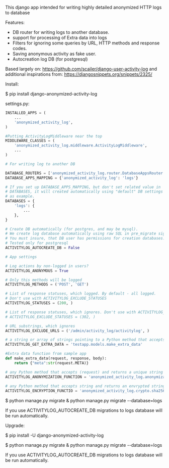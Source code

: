 This django app intended for writing highly detailed anonymized HTTP logs to database

Features:
- DB router for writing logs to another database.
- support for processing of Extra data into logs
- Filters for ignoring some queries by URL, HTTP methods and response codes.
- Saving anonymous activity as fake user.
- Autocreation log DB (for postgresql)

Based largely on: https://github.com/scailer/django-user-activity-log
and additional inspirations from: https://djangosnippets.org/snippets/2325/


Install:

$ pip install django-anonymized-activity-log

settings.py:


```python
INSTALLED_APPS = (
    ...
    'anonymized_activity_log',
)

#Putting ActivityLogMiddleware near the top
MIDDLEWARE_CLASSES = (
    'anonymized_activity_log.middleware.ActivityLogMiddleware',
    ...
)

# For writing log to another DB

DATABASE_ROUTERS = ['anonymized_activity_log.router.DatabaseAppsRouter']
DATABASE_APPS_MAPPING = {'anonymized_activity_log': 'logs'}

# If you set up DATABASE_APPS_MAPPING, but don't set related value in
# DATABASES, it will created automatically using "default" DB settings
# as example.
DATABASES = {
    'logs': {
        ...
    },
}

# Create DB automatically (for postgres, and may be mysql).
# We create log database automatically using raw SQL in pre_migrate signal.
# You must insure, that DB user has permissions for creation databases. 
# Tested only for postgresql
ACTIVITYLOG_AUTOCREATE_DB = False

# App settings

# Log actions by non-logged in users?
ACTIVITYLOG_ANONYMOUS = True

# Only this methods will be logged
ACTIVITYLOG_METHODS = ('POST', 'GET')

# List of response statuses, which logged. By default - all logged.
# Don't use with ACTIVITYLOG_EXCLUDE_STATUSES
ACTIVITYLOG_STATUSES = (200, )

# List of response statuses, which ignores. Don't use with ACTIVITYLOG_STATUSES
# ACTIVITYLOG_EXCLUDE_STATUSES = (302, )

# URL substrings, which ignores
ACTIVITYLOG_EXCLUDE_URLS = ('/admin/activity_log/activitylog', )

# a string or array of strings pointing to a Python method that accepts (request, response, body) and returns a dictionary 
ACTIVITYLOG_GET_EXTRA_DATA = 'testapp.models.make_extra_data'

#Extra data function from sample app
def make_extra_data(request, response, body):
    return {"meta":str(request.META)}

# any Python method that accepts (request) and returns a unique string that identifies the user by default the string is the userid salted with the SECRET_KEY setting
ACTIVITYLOG_ANONYMIZATION_FUNCTION = 'anonymized_activity_log.anonymization.anonymize_user'
 
# any Python method that accepts string and returns an envrypted string value
ACTIVITYLOG_ENCRYPTION_FUNCTIO = 'anonymized_activity_log.crypto.sha256_hexdigest'
```

$ python manage.py migrate & python manage.py migrate --database=logs

If you use ACTIVITYLOG_AUTOCREATE_DB migrations to logs database 
will be run automatically.


Upgrade:

$ pip install -U django-anonymized-activity-log

$ python manage.py migrate & python manage.py migrate --database=logs

If you use ACTIVITYLOG_AUTOCREATE_DB migrations to logs database 
will be run automatically.
